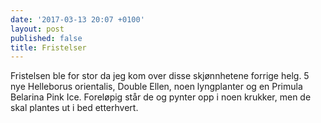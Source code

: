 ```yaml
---
date: '2017-03-13 20:07 +0100'
layout: post
published: false
title: Fristelser
---
```


Fristelsen ble for stor da jeg kom over disse skjønnhetene forrige helg. 5 nye Helleborus orientalis, Double Ellen, noen lyngplanter og en Primula Belarina Pink Ice. Foreløpig står de og pynter opp i noen krukker, men de skal plantes ut i bed etterhvert.
